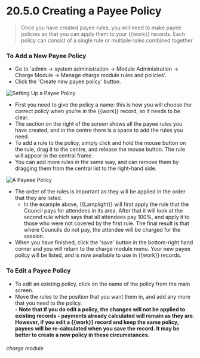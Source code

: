 # 20.5.0 Creating a Payee Policy

> Once you have created payee rules, you will need to make payee policies so that you can apply them to your {{work}} records. Each policy can consist of a single rule or multiple rules combined together

### To Add a New Payee Policy

- Go to 'admin -> system administration -> Module Administration -> Charge Module -> Manage charge module rules and policies'. 
- Click the 'Create new payee policy' button. 

![Setting Up a Payee Policy](20.5.0a.png.png)

- First you need to give the policy a name: this is how you will choose the correct policy when you're in the {{work}} record, so it needs to be clear.
- The section on the right of the screen shows all the payee rules you have created, and in the centre there is a space to add the rules you need.
- To add a rule to the policy, simply click and hold the mouse button on the rule, drag it to the centre, and release the mouse button. The rule will appear in the central frame. 
- You can add more rules in the same way, and can remove them by dragging them from the central list to the right-hand side. 

![A Payeee Policy](20.5.0b.png)

- The order of the rules is important as they will be applied in the order that they are listed. 
   - In the example above, {{Lamplight}} will first apply the rule that the Council pays for attendees in its area. After that it will look at the second rule which says that all attendees pay 100%, and apply it to those who were not covered by the first rule. The final result is that where Councils do not pay, the attendee will be charged for the session. 
- When you have finished, click the 'save' button in the bottom-right hand corner and you will return to the charge module menu. Your new payee policy will be listed, and is now available to use in {{work}} records. 

### To Edit a Payee Policy

- To edit an existing policy, click on the name of the policy from the main screen.
- Move the rules to the position that you want them in, and add any more that you need to the policy.  
**- Note that if you do edit a policy, the changes will not be applied to existing records - payments already calculated will remain as they are. However, if you edit a {{work}} record and keep the same policy, payees will be re-calculated when you save the record. It may be better to create a new policy in these circumstances.** 


###### charge module

